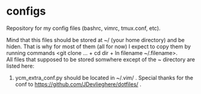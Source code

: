 # configs
Repository for my config files (bashrc, vimrc, tmux.conf, etc).

Mind that this files should be stored at ~/ (your home directory) and be hiden. That is why for most of them (all for now) I expect to copy them by running commands <git clone ... + cd dir + ln filename ~/.filename>.  
All files that supposed to be stored somwhere except of the ~ directory are listed here:  
1) ycm_extra_conf.py should be located in ~/.vim/ . Special thanks for the conf to https://github.com/JDevlieghere/dotfiles/ .
